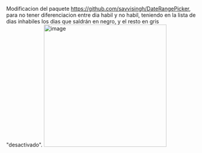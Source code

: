 Modificacion del paquete https://github.com/savvisingh/DateRangePicker, para no tener diferenciacion entre dia habil y no habil, teniendo en la lista de dias inhabiles
los dias que saldrán en negro, y el resto en gris "desactivado".
<img width="326" alt="image" src="https://github.com/daniel54841/daterangepickercustom/assets/129216160/a11febc3-9367-4db7-9d2f-0af83b7c72f4">
